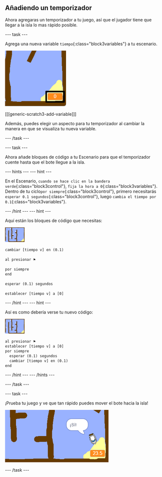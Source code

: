 ## Añadiendo un temporizador

Ahora agregaras un temporizador a tu juego, así que el jugador tiene que llegar a la isla lo mas rápido posible.

\--- task \---

Agrega una nueva variable `tiempo`{:class="block3variables"} a tu escenario.

![captura de pantalla](images/boat-variable-annotated.png)

[[[generic-scratch3-add-variable]]]

Además, puedes elegir un aspecto para tu temporizador al cambiar la manera en que se visualiza tu nueva variable.

\--- /task \---

\--- task \---

Ahora añade bloques de código a tu Escenario para que el temporizador cuente hasta que el bote llegue a la isla.

\--- hints \--- \--- hint \---

En el Escenario, `cuando se hace clic en la bandera verde`{:class="block3control"}, `fija la hora a 0`{:class="block3variables"}. Dentro de tu ciclo`por siempre`{:class="block3control"}, primero necesitarás `esperar 0.1 segundos`{:class="block3control"}, luego `cambia el tiempo por 0.1`{:class="block3variables"}.

\--- /hint \--- \--- hint \---

Aquí están los bloques de código que necesitas:

![escenario](images/stage.png)

```blocks3
cambiar [tiempo v] en (0.1)

al presionar ⚑

por siempre
end

esperar (0.1) segundos

establecer [tiempo v] a [0]
```

\--- /hint \--- \--- hint \---

Así es como debería verse tu nuevo código:

![escenario](images/stage.png)

```blocks3
al presionar ⚑
establecer [tiempo v] a [0]
por siempre 
  esperar (0.1) segundos
  cambiar [tiempo v] en (0.1)
end
```

\--- /hint \--- \--- /hints \---

\--- /task \---

\--- task \---

¡Prueba tu juego y ve que tan rápido puedes mover el bote hacia la isla!

![captura de pantalla](images/boat-variable-test.png)

\--- /task \---